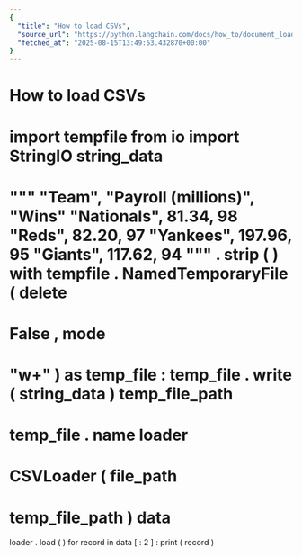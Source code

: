 ```yaml
---
{
  "title": "How to load CSVs",
  "source_url": "https://python.langchain.com/docs/how_to/document_loader_csv/",
  "fetched_at": "2025-08-15T13:49:53.432870+00:00"
}
---
```


# How to load CSVs

import
tempfile
from
io
import
StringIO
string_data
=
"""
"Team", "Payroll (millions)", "Wins"
"Nationals",     81.34, 98
"Reds",          82.20, 97
"Yankees",      197.96, 95
"Giants",       117.62, 94
"""
.
strip
(
)
with
tempfile
.
NamedTemporaryFile
(
delete
=
False
,
mode
=
"w+"
)
as
temp_file
:
temp_file
.
write
(
string_data
)
temp_file_path
=
temp_file
.
name
loader
=
CSVLoader
(
file_path
=
temp_file_path
)
data
=
loader
.
load
(
)
for
record
in
data
[
:
2
]
:
print
(
record
)
